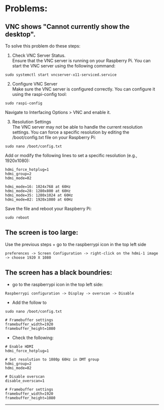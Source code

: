 

# Problems:

## VNC shows "Cannot currently show the desktop".

To solve this problem do these steps: <br>

1. Check VNC Server Status. <br>
Ensure that the VNC server is running on your Raspberry Pi. You can start the VNC server using the following command:
```
sudo systemctl start vncserver-x11-serviced.service
```

2. Configure VNC Server<br>
Make sure the VNC server is configured correctly. You can configure it using the raspi-config tool:<br>
```
sudo raspi-config
```
Navigate to Interfacing Options > VNC and enable it.


3. Resolution Settings<br>
The VNC server may not be able to handle the current resolution settings. You can force a specific resolution by editing the /boot/config.txt file on your Raspberry Pi:<br>
```
sudo nano /boot/config.txt
```
Add or modify the following lines to set a specific resolution (e.g., 1920x1080):<br>
```
hdmi_force_hotplug=1
hdmi_group=2
hdmi_mode=82
```

```
hdmi_mode=16: 1024x768 at 60Hz
hdmi_mode=28: 1280x800 at 60Hz
hdmi_mode=35: 1280x1024 at 60Hz
hdmi_mode=82: 1920x1080 at 60Hz
```

Save the file and reboot your Raspberry Pi:
```
sudo reboot
```

## The screen is too large:

Use the previous steps + go to the raspberrypi icon in the top left side<br>
```
preferences -> Screen Configuration -> right-click on the hdmi-1 image -> choose 1920 X 1080
```

## The screen has a black boundries:


- go to the raspberrypi icon in the top left side:<br>
```
Raspberrypi configuration -> Display -> overscan -> Disable
```

- Add the follow to
```
sudo nano /boot/config.txt
```
```
# Framebuffer settings
framebuffer_width=1920
framebuffer_height=1080
```
- Check the following:<br>
```
# Enable HDMI
hdmi_force_hotplug=1

# Set resolution to 1080p 60Hz in DMT group
hdmi_group=2
hdmi_mode=82

# Disable overscan
disable_overscan=1

# Framebuffer settings
framebuffer_width=1920
framebuffer_height=1080
```

---------------------------------------------------------


